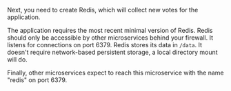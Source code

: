Next, you need to create Redis, which will collect new votes for the application.

The application requires the most recent minimal version of Redis. Redis should only be accessible by other microservices behind your firewall. It listens for connections on port 6379. Redis stores its data in `/data`. It doesn't require network-based persistent storage, a local directory mount will do.

Finally, other microservices expect to reach this microservice with the name "redis" on port 6379.
